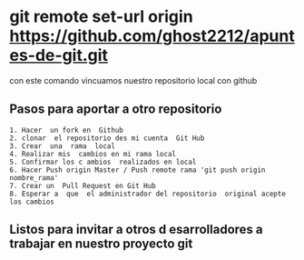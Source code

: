 # git remote set-url origin https://github.com/ghost2212/apuntes-de-git.git
con este  comando vincuamos  nuestro  repositorio local con github


## Pasos para aportar  a otro  repositorio
```
1. Hacer  un fork en  Github
2. clonar  el repositorio des mi cuenta  Git Hub
3. Crear  una  rama  local
4. Realizar mis  cambios en mi rama local
5. Confirmar los c ambios  realizados en local
6. Hacer Push origin Master / Push remote rama 'git push origin nombre_rama'
7. Crear un  Pull Request en Git Hub
8. Esperar a  que  el administrador del repositorio  original acepte  los cambios
 ```

 
## Listos  para  invitar   a  otros d esarrolladores a  trabajar  en  nuestro  proyecto  git
